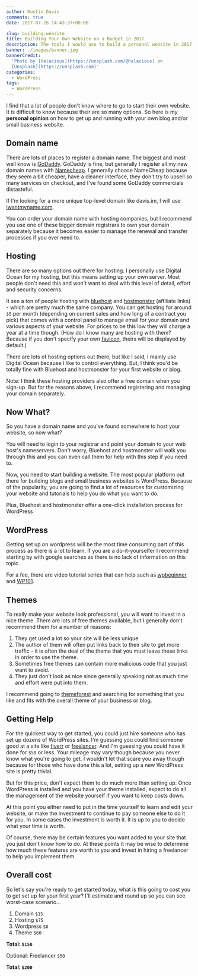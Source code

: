 ```yaml
---
author: Dustin Davis
comments: true
date: 2017-07-26 14:43:37+00:00

slug: building-website
title: Building Your Own Website on a Budget in 2017
description: The tools I would use to build a personal website in 2017
banner: ./images/banner.jpg
bannerCredit:
  'Photo by [Halacious](https://unsplash.com/@halacious) on
  [Unsplash](https://unsplash.com)'
categories:
  - WordPress
tags:
  - WordPress
---
```


I find that a lot of people don't know where to go to start their own website.
It is difficult to know because their are so many options. So here is my
**personal opinion** on how to get up and running with your own blog and/or
small business website.

## Domain name

There are lots of places to register a domain name. The biggest and most well
know is [GoDaddy](https://www.godaddy.com/). GoDaddy is fine, but generally I
register all my new domain names with [Namecheap](/namecheap). I generally
choose NameCheap because they seem a bit cheaper, have a cleaner interface, they
don't try to upsell so many services on checkout, and I've found some GoDaddy
commercials distasteful.

If I'm looking for a more unique top-level domain like davis.im, I will use
[iwantmyname.com](/iwantmyname).

You can order your domain name with hosting companies, but I recommend you use
one of these bigger domain registrars to own your domain separately because it
becomes easier to manage the renewal and transfer processes if you ever need to.

## Hosting

There are so many options out there for hosting. I personally use Digital Ocean
for my hosting, but this means setting up your own server. Most people don't
need this and won't want to deal with this level of detail, effort and security
concerns.

It see a ton of people hosting with
[bluehost](//www.bluehost.com/track/redseam/newblog) and
[hostmonster](//www.hostmonster.com/track/xhenxhe/startblogwebsite) (affiliate
links) - which are pretty much the same company. You can get hosting for around
`$5` per month (depending on current sales and how long of a contract you pick)
that comes with a control panel to manage email for your domain and various
aspects of your website. For prices to be this low they will charge a year at a
time though. (How do I know many are hosting with them? Because if you don't
specify your own
[favicon](https://www.webdesignerdepot.com/2012/11/whats-the-point-of-favicons/),
theirs will be displayed by default.)

There are lots of hosting options out there, but like I said, I mainly use
Digital Ocean because I like to control everything. But, I think you'd be
totally fine with Bluehost and hostmonster for your first website or blog.

Note: I think these hosting providers also offer a free domain when you sign-up.
But for the reasons above, I recommend registering and managing your domain
separately.

## Now What?

So you have a domain name and you've found somewhere to host your website, so
now what?

You will need to login to your registrar and point your domain to your web
host's nameservers. Don't worry, Bluehost and hostmonster will walk you through
this and you can even call them for help with this step if you need to.

Now, you need to start building a website. The most popular platform out there
for building blogs and small business websites is WordPress. Because of the
popularity, you are going to find a lot of resources for customizing your
website and tutorials to help you do what you want to do.

Plus, Bluehost and hostmonster offer a one-click installation process for
WordPress

## WordPress

Getting set up on wordpress will be the most time consuming part of this process
as there is a lot to learn. If you are a do-it-yourselfer I recommend starting
by with google searches as there is no lack of information on this topic.

For a fee, there are video tutorial series that can help such as
[wpbeginner](http://www.wpbeginner.com/start-here/) and
[WP101](https://www.wp101.com/wordpress-tutorials/).

## Themes

To really make your website look professional, you will want to invest in a nice
theme. There are lots of free themes available, but I generally don't recommend
them for a number of reasons:

1. They get used a lot so your site will be less unique
2. The author of them will often put links back to their site to get more
   traffic - it is often the deal of the theme that you must leave these links
   in order to use the theme.
3. Sometimes free themes can contain more malicious code that you just want to
   avoid.
4. They just don't look as nice since generally speaking not as much time and
   effort were put into them.

I recommend going to [themeforest](https://themeforest.net/category/wordpress)
and searching for something that you like and fits with the overall theme of
your business or blog.

## Getting Help

For the quickest way to get started, you could just hire someone who has set up
dozens of WordPress sites. I'm guessing you could find someone good at a site
like
[fiverr](https://www.fiverr.com/search/gigs?utf8=%E2%9C%93&locale=en&query=wordpress&search_in=category&category=10&sub_category=91&nested_sub_category_id=1017)
or [freelancer](https://www.freelancer.com/). And I'm guessing you could have it
done for `$50` or less. Your mileage may vary though because you never know what
you're going to get. I wouldn't let that scare you away though because for those
who have done this a lot, setting up a new WordPress site is pretty trivial.

But for this price, don't expect them to do much more than setting up. Once
WordPress is installed and you have your theme installed, expect to do all the
management of the website yourself if you want to keep costs down.

At this point you either need to put in the time yourself to learn and edit your
website, or make the investment to continue to pay someone else to do it for
you. In some cases the investment is worth it. It is up to you to decide what
your time is worth.

Of course, there may be certain features you want added to your site that you
just don't know how to do. At these points it may be wise to determine how much
these features are worth to you and invest in hiring a freelancer to help you
implement them.

## Overall cost

So let's say you're ready to get started today, what is this going to cost you
to get set up for your first year? I'll estimate and round up so you can see
worst-case scenario...

1. Domain `$15`
2. Hosting `$75`
3. Wordpress `$0`
4. Theme `$60`

**Total: `$150`**

Optional: Freelancer `$50`

**Total: `$200`**
